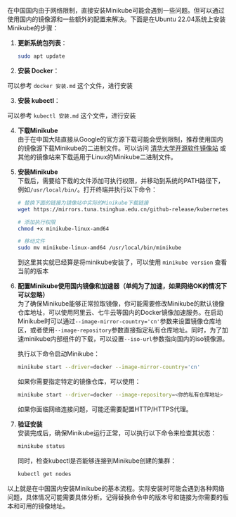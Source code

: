 在中国国内由于网络限制，直接安装Minikube可能会遇到一些问题。但可以通过使用国内的镜像源和一些额外的配置来解决。下面是在Ubuntu 22.04系统上安装Minikube的步骤：

1. **更新系统包列表**：

   ```bash
   sudo apt update
   ```

2. **安装 Docker**：

可以参考 `docker 安装.md` 这个文件，进行安装

3. **安装 kubectl**：

可以参考 `kubectl 安装.md` 这个文件，进行安装

4. **下载Minikube**  
   由于在中国大陆直接从Google的官方源下载可能会受到限制，推荐使用国内的镜像源下载Minikube的二进制文件。可以访问 [清华大学开源软件镜像站](https://mirrors.tuna.tsinghua.edu.cn/) 或其他的镜像站来下载适用于Linux的Minikube二进制文件。

5. **安装Minikube**  
   下载后，需要给下载的文件添加可执行权限，并移动到系统的PATH路径下，例如`/usr/local/bin/`。打开终端并执行以下命令：
   
   ```bash
   # 替换下面的链接为镜像站中实际的Minikube下载链接
   wget https://mirrors.tuna.tsinghua.edu.cn/github-release/kubernetes/minikube/LatestRelease/minikube-linux-amd64

   # 添加执行权限
   chmod +x minikube-linux-amd64

   # 移动文件
   sudo mv minikube-linux-amd64 /usr/local/bin/minikube
   ```

   到这里其实就已经算是将minikube安装了，可以使用 `minikube version` 查看当前的版本

6. **配置Minikube使用国内镜像和加速器（单纯为了加速，如果网络OK的情况下可以忽略）**  
   为了确保Minikube能够正常拉取镜像，你可能需要修改Minikube的默认镜像仓库地址，可以使用阿里云、七牛云等国内的Docker镜像加速服务。在启动Minikube时可以通过`--image-mirror-country='cn'`参数来设置镜像仓库地区，或者使用`--image-repository`参数直接指定私有仓库地址。同时，为了加速minikube内部组件的下载，可以设置`--iso-url`参数指向国内的iso镜像源。

   执行以下命令启动Minikube：

   ```bash
   minikube start --driver=docker --image-mirror-country='cn'
   ```

   如果你需要指定特定的镜像仓库，可以使用：

   ```bash
   minikube start --driver=docker --image-repository=<你的私有仓库地址>
   ```

   如果你面临网络连接问题，可能还需要配置HTTP/HTTPS代理。

7. **验证安装**  
   安装完成后，确保Minikube运行正常，可以执行以下命令来检查其状态：

   ```bash
   minikube status
   ```

   同时，检查kubectl是否能够连接到Minikube创建的集群：

   ```bash
   kubectl get nodes
   ```

以上就是在中国国内安装Minikube的基本流程。实际安装时可能会遇到各种网络问题，具体情况可能需要具体分析。记得替换命令中的版本号和链接为你需要的版本和可用的镜像地址。